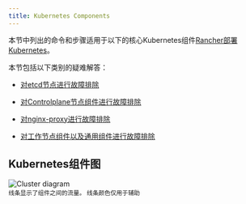 ```yaml
---
title: Kubernetes Components
---
```


本节中列出的命令和步骤适用于以下的核心Kubernetes组件[Rancher部署Kubernetes](/docs/cluster-provisioning/rke-clusters/)。

本节包括以下类别的疑难解答：

- [对etcd节点进行故障排除](/docs/troubleshooting/kubernetes-components/etcd)

- [对Controlplane节点组件进行故障排除](/docs/troubleshooting/kubernetes-components/controlplane)

- [对nginx-proxy进行故障排除](/docs/troubleshooting/kubernetes-components/nginx-proxy)

- [对工作节点组件以及通用组件进行故障排除](/docs/troubleshooting/kubernetes-components/worker-and-generic)

## Kubernetes组件图

![Cluster diagram](/img/rancher/clusterdiagram.svg)<br/>
<sup>线条显示了组件之间的流量。 线条颜色仅用于辅助</sup>
